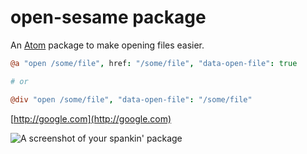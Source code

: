 # open-sesame package

An [Atom](http://atom.io) package to make opening files easier.

```coffee
@a "open /some/file", href: "/some/file", "data-open-file": true

# or

@div "open /some/file", "data-open-file": "/some/file"
```

[http://google.com](http://google.com)


![A screenshot of your spankin' package](https://f.cloud.github.com/assets/69169/2290250/c35d867a-a017-11e3-86be-cd7c5bf3ff9b.gif)
